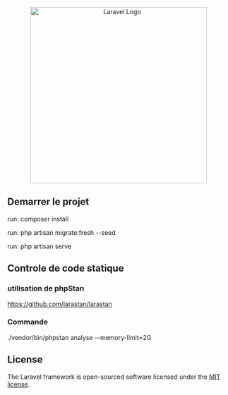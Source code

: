 <p align="center"><a href="https://laravel.com" target="_blank"><img src="https://raw.githubusercontent.com/laravel/art/master/logo-lockup/5%20SVG/2%20CMYK/1%20Full%20Color/laravel-logolockup-cmyk-red.svg" width="400" alt="Laravel Logo"></a></p>



## Demarrer le projet

run: composer install

run: php artisan migrate:fresh --seed

run: php artisan serve

## Controle de code statique

### utilisation de phpStan

https://github.com/larastan/larastan

### Commande
./vendor/bin/phpstan analyse --memory-limit=2G

## License

The Laravel framework is open-sourced software licensed under the [MIT license](https://opensource.org/licenses/MIT).
